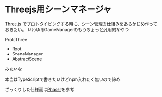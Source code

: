 # Threejs用シーンマネージャ

[Three.js](https://threejs.org/) でプロトタイピングする時に、シーン管理の仕組みをあらかじめ作っておきたい。
いわゆるGameManagerのもうちょっと汎用的なやつ

ProtoThree
- Root
- SceneManager
- AbstractScene

みたいな

本当はTypeScriptで書きたいけどnpm入れたく無いので諦め

ざっくりした仕様面は[Phaser](https://phaser.io/)を参考
